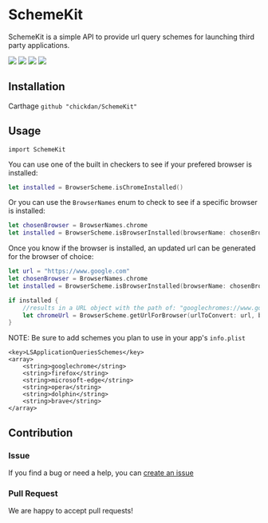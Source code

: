 # SchemeKit
SchemeKit is a simple API to provide url query schemes for launching third party applications.
<p>
<a href="https://developer.apple.com/swift"><img src="https://img.shields.io/badge/language-swift4-f48041.svg?style=flat"></a>
<a href="https://developer.apple.com/ios"><img src="https://img.shields.io/badge/platform-iOS%2011-blue.svg?style=flat"></a>
<a href="https://github.com/Carthage/Carthage"><img src="https://img.shields.io/badge/Carthage-compatible-4BC51D.svg?style=flat"></a>
<a href="https://github.com/chickdan/SchemeKit/blob/master/LICENSE"><img src="http://img.shields.io/badge/license-MIT-lightgrey.svg?style=flat"></a>
</p>

## Installation

Carthage
`github "chickdan/SchemeKit"`

## Usage

`import SchemeKit`

You can use one of the built in checkers to see if your prefered browser is installed: 
```swift
let installed = BrowserScheme.isChromeInstalled()
```

Or you can use the `BrowserNames` enum to check to see if a specific browser is installed:
```swift
let chosenBrowser = BrowserNames.chrome
let installed = BrowserScheme.isBrowserInstalled(browserName: chosenBrowser)
```

Once you know if the browser is installed, an updated url can be generated for the browser of choice:
```swift
let url = "https://www.google.com"
let chosenBrowser = BrowserNames.chrome
let installed = BrowserScheme.isBrowserInstalled(browserName: chosenBrowser)

if installed {
    //results in a URL object with the path of: "googlechromes://www.google.com"
    let chromeUrl = BrowserScheme.getUrlForBrowser(urlToConvert: url, browserName: chosenBrowser)
}
```

NOTE: Be sure to add schemes you plan to use in your app's `info.plist`
```plist
<key>LSApplicationQueriesSchemes</key>
<array>
    <string>googlechrome</string>
    <string>firefox</string>
    <string>microsoft-edge</string>
    <string>opera</string>
    <string>dolphin</string>
    <string>brave</string>
</array>
```

## Contribution

### Issue
If you find a bug or need a help, you can [create an issue](https://github.com/chickdan/SchemeKit/issues/new)


### Pull Request
We are happy to accept pull requests!



